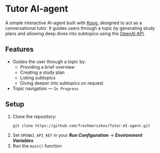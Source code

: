 # Tutor AI-agent

A simple interactive AI-agent built with [Koog](https://github.com/JetBrains/koog), designed to act as a conversational tutor. It guides users through a topic by generating study plans and allowing deep dives into subtopics using the [OpenAI API](https://openai.com/api/).

## Features

- Guides the user through a topic by:
    - Providing a brief overview
    - Creating a study plan
    - Listing subtopics
    - Diving deeper into subtopics on request
- Topic navigation — `In Progress`

## Setup

1. Clone the repository:
    ```
    git clone https://github.com/freshmorsikov/Tutor-AI-agent.git
    ```
2. Set `OPENAI_API_KEY` in your _**Run Configuration**_ → _**Environment Variables**_
3. Run the `main()` function